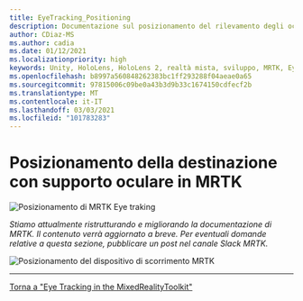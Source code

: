 ```yaml
---
title: EyeTracking_Positioning
description: Documentazione sul posizionamento del rilevamento degli occhi
author: CDiaz-MS
ms.author: cadia
ms.date: 01/12/2021
ms.localizationpriority: high
keywords: Unity, HoloLens, HoloLens 2, realtà mista, sviluppo, MRTK, EyeTracking,
ms.openlocfilehash: b8997a560848262383bc1ff293288f04aeae0a65
ms.sourcegitcommit: 97815006c09be0a43b3d9b33c1674150cdfecf2b
ms.translationtype: MT
ms.contentlocale: it-IT
ms.lasthandoff: 03/03/2021
ms.locfileid: "101783283"
---
```

# <a name="eye-supported-target-positioning-in-mrtk"></a>Posizionamento della destinazione con supporto oculare in MRTK

![Posizionamento di MRTK Eye traking](../images/eye-tracking/mrtk_et_positioning.png)

<!-- TODO: Add content -->
_Stiamo attualmente ristrutturando e migliorando la documentazione di MRTK. Il contenuto verrà aggiornato a breve. Per eventuali domande relative a questa sezione, pubblicare un post nel canale Slack MRTK._

![Posizionamento del dispositivo di scorrimento MRTK](../images/eye-tracking/mrtk_et_positioning_slider.png)

---
[Torna a "Eye Tracking in the MixedRealityToolkit"](EyeTracking_Main.md)
